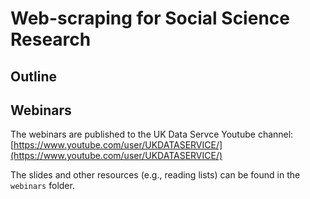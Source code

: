 # Web-scraping for Social Science Research

## Outline

## Webinars

The webinars are published to the UK Data Servce Youtube channel: [https://www.youtube.com/user/UKDATASERVICE/](https://www.youtube.com/user/UKDATASERVICE/)

The slides and other resources (e.g., reading lists) can be found in the `webinars` folder.
